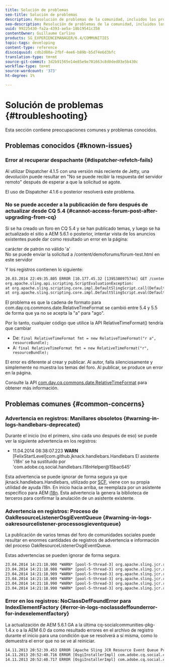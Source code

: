 ```yaml
---
title: Solución de problemas
seo-title: Solución de problemas
description: Resolución de problemas de la comunidad, incluidos los problemas conocidos
seo-description: Resolución de problemas de la comunidad, incluidos los problemas conocidos
uuid: 99225430-fa2a-4393-ae5a-18b19541c358
contentOwner: Guillaume Carlino
products: SG_EXPERIENCEMANAGER/6.4/COMMUNITIES
topic-tags: developing
content-type: reference
discoiquuid: cdb2d80a-2fbf-4ee6-b89b-b5d74e6d3bfc
translation-type: tm+mt
source-git-commit: 3d2b91565e14e85e9e701663c8d0ded03e5b430c
workflow-type: tm+mt
source-wordcount: '373'
ht-degree: 1%

---
```



# Solución de problemas {#troubleshooting}

Esta sección contiene preocupaciones comunes y problemas conocidos.

## Problemas conocidos {#known-issues}

### Error al recuperar despachante {#dispatcher-refetch-fails}

Al utilizar Dispatcher 4.1.5 con una versión más reciente de Jetty, una devolución puede resultar en &quot;No se puede recibir la respuesta del servidor remoto&quot; después de esperar a que la solicitud se agote.

El uso de Dispatcher 4.1.6 o posterior resolverá este problema.

### No se puede acceder a la publicación de foro después de actualizar desde CQ 5.4 {#cannot-access-forum-post-after-upgrading-from-cq}

Si se ha creado un foro en CQ 5.4 y se han publicado temas, y luego se ha actualizado el sitio a AEM 5.6.1 o posterior, intentar vista de los anuncios existentes puede dar como resultado un error en la página:

carácter de patrón no válido &#39;a&#39;\
No se puede enviar la solicitud a /content/demoforums/forum-test.html en este servidor

Y los registros contienen lo siguiente:

```xml
20.03.2014 22:49:35.805 ERROR [10.177.45.32 [1395380975744] GET /content/demoforums/forum-test.html HTTP/1.1] com.day.cq.wcm.tags.IncludeTag Error while executing script content.jsp
org.apache.sling.api.scripting.ScriptEvaluationException: 
at org.apache.sling.scripting.core.impl.DefaultSlingScript.call(DefaultSlingScript.java:388)
at org.apache.sling.scripting.core.impl.DefaultSlingScript.eval(DefaultSlingScript.java:171)
```

El problema es que la cadena de formato para com.day.cq.commons.date.RelativeTimeFormat se cambió entre 5.4 y 5.5 de forma que ya no se acepta la &quot;a&quot; para &quot;ago&quot;.

Por lo tanto, cualquier código que utilice la API RelativeTimeFormat() tendría que cambiar

* De: `final RelativeTimeFormat fmt = new RelativeTimeFormat("r a", resourceBundle);`
* A: `final RelativeTimeFormat fmt = new RelativeTimeFormat("r", resourceBundle);`

El error es diferente al crear y publicar. Al autor, falla silenciosamente y simplemente no muestra los temas del foro. Al publicar, se produce un error en la página.

Consulte la API [com.day.cq.commons.date.RelativeTimeFormat](https://helpx.adobe.com/experience-manager/6-4/sites/developing/using/reference-materials/javadoc/com/day/cq/commons/date/RelativeTimeFormat.html) para obtener más información.

## Problemas comunes {#common-concerns}

### Advertencia en registros: Manillares obsoletos {#warning-in-logs-handlebars-deprecated}

Durante el inicio (no el primero, sino cada uno después de eso) se puede ver la siguiente advertencia en los registros:

* 11.04.2014 08:38:07.223 **WARN** [FelixStartLevel]com.github.jknack.handlebars.Handlebars El asistente &#39;i18n&#39; se ha sustituido por &#39;com.adobe.cq.social.handlebars.I18nHelper@15bac645&#39;

Esta advertencia se puede ignorar de forma segura ya que jknack.handlebars.Handlebars, utilizado por [SCF](scf.md#handlebarsjavascripttemplatinglanguage), viene con su propia utilidad de ayuda i18n. En inicio hacia arriba, se reemplaza por un asistente específico para AEM [i18n](handlebars-helpers.md#i-n). Esta advertencia la genera la biblioteca de terceros para confirmar la anulación de un asistente existente.

### Advertencia en registros: Proceso de OakResourceListenerOsgiEventQueue {#warning-in-logs-oakresourcelistener-processosgieventqueue}

La publicación de varios temas del foro de comunidades sociales puede resultar en enormes cantidades de registros de advertencia e información del proceso OakResourceListenerOsgiEventQueue.

Estas advertencias se pueden ignorar de forma segura.

```xml
23.04.2014 14:21:18.900 *WARN* [pool-5-thread-3] org.apache.sling.jcr.resource.internal.OakResourceListener processOsgiEventQueue: Resource at /var/search-collections/ugc-sc/_m.frq/jcr:content not found, which is not expected for an added or modified node
23.04.2014 14:21:18.908 *WARN* [pool-5-thread-3] org.apache.sling.jcr.resource.internal.OakResourceListener processOsgiEventQueue: Resource at /var/search-collections/ugc-sc/_m.prx/jcr:content not found, which is not expected for an added or modified node
23.04.2014 14:21:18.909 *WARN* [pool-5-thread-3] org.apache.sling.jcr.resource.internal.OakResourceListener processOsgiEventQueue: Resource at /var/replication/data/1f799fb4-0aeb-4660-aadb-705657f16048/67/67699ab5-9d57-4c79-a755-2727ba9e6452/jcr:content not found, which is not expected for an added or modified node
23.04.2014 14:21:18.909 *WARN* [pool-5-thread-3] org.apache.sling.jcr.resource.internal.OakResourceListener processOsgiEventQueue: Resource at /var/replication/data/1f799fb4-0aeb-4660-aadb-705657f16048/67/67699ab5-9d57-4c79-a755-2727ba9e6452/jcr:content not found, which is not expected for an added or modified node
23.04.2014 14:21:18.990 *WARN* [pool-5-thread-3] org.apache.sling.jcr.resource.internal.OakResourceListener processOsgiEventQueue: Resource at /var/replication/data/1f799fb4-0aeb-4660-aadb-705657f16048/b9/b91f1690-87e8-41d8-a78e-cd2259f837c8/jcr:content not found, which is not expected for an added or modified node
23.04.2014 14:21:18.990 *WARN* [pool-5-thread-3] org.apache.sling.jcr.resource.internal.OakResourceListener processOsgiEventQueue: Resource at /var/replication/data/1f799fb4-0aeb-4660-aadb-705657f16048/b9/b91f1690-87e8-41d8-a78e-cd2259f837c8/jcr:content not found, which is not expected for an added or modified node
```

### Error en los registros: NoClassDefFoundError para IndexElementFactory {#error-in-logs-noclassdeffounderror-for-indexelementfactory}

La actualización de AEM 5.6.1 GA a la última cq-socialcommunities-pkg-1.4.x o a la AEM 6.0 da como resultado errores en el archivo de registro durante el inicio para una condición que se resolverá a sí misma, como lo demuestra el error que no se ve al reiniciar.

```xml
14.11.2013 20:52:39.453 ERROR [Apache Sling JCR Resource Event Queue Processor for path '/'] com.adobe.cq.social.storage.index.impl.IndexService Error occurred while processing event java.util.ConcurrentModificationException
14.11.2013 20:52:40.716 ERROR [OsgiInstallerImpl] com.adobe.cq.social.cq-social-commons [CommentListProvider] Error during instantiation of the implementation object (java.lang.NoClassDefFoundError: com/adobe/cq/social/storage/index/IndexElementFactory) java.lang.NoClassDefFoundError: com/adobe/cq/social/storage/index/IndexElementFactory
14.11.2013 20:52:40.717 ERROR [OsgiInstallerImpl] com.adobe.cq.social.cq-social-commons [CommentListProvider] Failed creating the component instance; see log for reason
```
